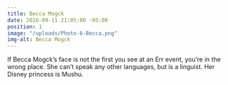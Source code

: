 ```yaml
---
title: Becca Mogck
date: 2016-09-11 21:05:00 -05:00
position: 1
image: "/uploads/Photo-6-Becca.png"
img-alt: Becca Mogck
---
```


If Becca Mogck’s face is not the first you see at an Err event, you’re in the wrong place. She can’t speak any other languages, but is a linguist. Her Disney princess is Mushu.